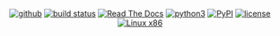 <p align="center">
    <a href="https://github.com/fstab50/stslib/tree/master">
        <img src="https://img.shields.io/badge/release-v0.3.7-blue.svg"
            alt="github"></a>
    <a href="https://readthedocs.org/projects/stsaval/builds">
        <img src="https://img.shields.io/jenkins/s/https/jenkins.qa.ubuntu.com/view/Precise/view/All%20Precise/job/precise-desktop-am#d64_deault.svg"
            alt="build status"></a>
    <a href="http://stsaval.readthedocs.io">
        <img src="https://img.shields.io/readthedocs/pip.svg"
            alt="Read The Docs"></a>
    <a href="https://docs.python.org/3/whatsnew/3.6.html">
        <img src="https://img.shields.io/badge/python-3.5%2C%203.6-blue.svg"
            alt="python3"></a>
    <a href="https://pypi.python.org/pypi/boto3/1.4.7">
        <img src="https://img.shields.io/badge/dependencies-boto3%2C%20awscli%2C%20pytz-yellow.svg"
            alt="PyPI"></a>
    <a href="http://www.gnu.org/licenses/gpl-3.0.html">
        <img src="https://img.shields.io/badge/License-GPL%20v3-blue.svg"
            alt="license"></a>
    <a href="https://en.wikipedia.org/wiki/Linux">
        <img src="https://img.shields.io/badge/platform-linux--64%20%7C%20osx--64-lightgrey.svg"
            alt="Linux x86"></a>
</p>
